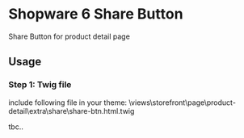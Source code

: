 # Shopware 6 Share Button
Share Button for product detail page

## Usage

### Step 1: Twig file 
include following file in your theme:
\views\storefront\page\product-detail\extra\share\share-btn.html.twig
	

tbc..
